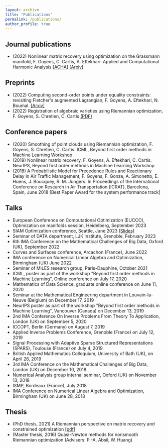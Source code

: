 ```yaml
---
layout: archive
title: "Publications"
permalink: /publications/
author_profile: true
---
```

## Journal publications
* (2022) Nonlinear matrix recovery using optimization on the Grassmann manifold, F. Goyens, C. Cartis, A. Eftekhari. Applied and Computational Harmonic Analysis [[ACHA]](https://www.sciencedirect.com/science/article/abs/pii/S1063520322000859) [[Arxiv]](https://arxiv.org/abs/2109.06095)

## Preprints
* (2022) Computing second-order points under equality constraints: revisiting Fletcher's augmented Lagrangian, F. Goyens, A. Eftekhari, N. Boumal. [[Arxiv]](https://arxiv.org/abs/2204.01448)
* (2022) Registration of algebraic varieties using Riemannian optimization, F. Goyens, S. Chretien, C. Cartis [(PDF)](http://flgoyens.github.io/files/registrationIEEE.pdf)

## Conference papers
* (2020) Smoothing of point clouds using Riemannian optimization, F. Goyens, S. Chretien, C. Cartis. ICML, Beyond first order methods in Machine Learning Workshop
* (2019) Nonlinear matrix recovery, F. Goyens, A. Eftekhari, C. Cartis. NeurIPS,  Beyond first order methods in Machine Learning Workshop
* (2018) A Probabilistic Model for Precedence Rules and Reactionary Delay in Air Traffic Management, F. Goyens, F. Gonze, A. Simonetto, E. Huens, J. Boucquey, R. M. Jungers. In Proceedings of the International Conference on Research in Air Transportation (ICRAT), Barcelona, Spain, June 2018
[Best Paper Award for the system performance track]


## Talks
* European Conference on Computational Optimization (EUCCO), Optimization on manifolds session, Heidelberg, September 2023
* SIAM Optimization conference, Seattle, June 2023 [(Slides)](http://flgoyens.github.io/files/slides_SIAMOP_2023.pdf)
* Seminar of DATA department, LJK Institute, Grenoble, February 2023
* 6th IMA Conference on the Mathematical Challenges of Big Data, Oxford (UK), September 2022
* Curves and Surfaces conference, Arcachon (France), June 2022
* IMA conference on Numerical Linear Algebra and Optimization, Birmingham (UK) June 2022
* Seminar of MILES research group, Paris-Dauphine, October 2021
* ICML, poster as part of the workshop "Beyond first order methods in Machine Learning", Online conference on July 17, 2020
* Mathematics of Data Science, graduate online conference on June 11, 2020
* Seminar at the Mathematical Engineering department in Louvain-la-Neuve (Belgium) on December 17, 2019
* NeurIPS poster as part of the workshop "Beyond first order methods in Machine Learning", Vancouver (Canada) on December 13, 2019
* 2nd IMA Conference On Inverse Problems From Theory To Application, London (UK) on September 5, 2020
* ICCOPT, Berlin (Germany) on August 7, 2019
* Applied Inverse Problems Conference, Grenoble (France) on July 12, 2019
* Signal Processing with Adaptive Sparse Structured Representations (SPARS), Toulouse (France) on July 4, 2019
* British Applied Mathematics Colloquium, University of Bath (UK), on April 26, 2019
* 3rd IMA Conference on the Mathematical Challenges of Big Data, London (UK) on December 10, 2018
* Numerical Analysis group internal seminar, Oxford (UK) on November 13, 2018
* ISMP, Bordeaux (France), July 2018
* IMA Conference on Numerical Linear Algebra and Optimization, Birmingham (UK) on June 28, 2018


## Thesis
* (PhD thesis, 2021) A Riemannian perspective on matrix recovery and constrained optimization [[pdf]](http://flgoyens.github.io/files/dphil_thesis.pdf)
* (Master thesis, 2016) Quasi-Newton methods for nonsmooth Riemannian optimization (Advisers: P.-A. Absil, W. Huang)
